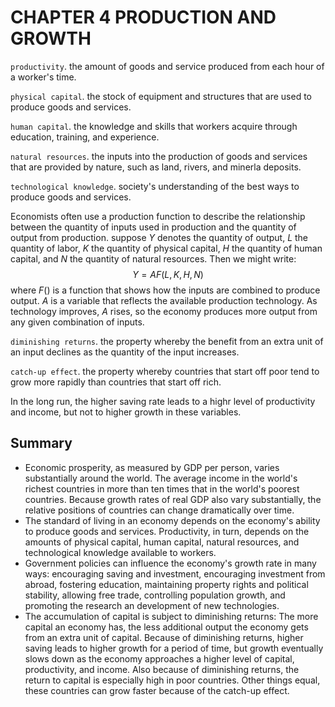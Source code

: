 # CHAPTER 4 PRODUCTION AND GROWTH



`productivity`. the amount of goods and service produced from each hour of a worker's time.

`physical capital`. the stock of equipment and structures that are used to produce goods and services.

`human capital`. the knowledge and skills that workers acquire through education, training, and experience.

`natural resources`. the inputs into the production of goods and services that are provided by nature, such as land, rivers, and minerla deposits.

`technological knowledge`. society's understanding of the best ways to produce goods and services.

Economists often use a production function to describe the relationship between the quantity of inputs used in production and the quantity of output from production. suppose $Y$ denotes the quantity of output, $L$ the quantity of labor, $K$ the quantity of physical capital, $H$ the quantity of human capital, and $N$ the quantity of natural resources. Then we might write:
$$
Y = AF(L, K, H, N)
$$
where $F()$ is a function that shows how the inputs are combined to produce output. $A$ is a variable that reflects the available production technology. As technology improves, $A$ rises, so the economy produces more output from any given combination of inputs.

`diminishing returns`. the property whereby the benefit from an extra unit of an input declines as the quantity of the input increases.

`catch-up effect`. the property whereby countries that start off poor tend to grow more rapidly than countries that start off rich.

In the long run, the higher saving rate leads to a highr level of productivity and income, but not to higher growth in these variables.



## Summary

- Economic prosperity, as measured by GDP per person, varies substantially around the world. The average income in the world's richest countries in more than ten times that in the world's poorest countries. Because growth rates of real GDP also vary substantially, the relative positions of countries can change dramatically over time.
- The standard of living in an economy depends on the economy's ability to produce goods and services. Productivity, in turn, depends on the amounts of physical capital, human capital, natural resources, and technological knowledge available to workers.
- Government policies can influence the economy's growth rate in many ways: encouraging saving and investment, encouraging investment from abroad, fostering education, maintaining property rights and political stability, allowing free trade, controlling population growth, and promoting the research an development of new technologies.
- The accumulation of capital is subject to diminishing returns: The more capital an economy has, the less additional output the economy gets from an extra unit of capital. Because of diminishing returns, higher saving leads to higher growth for a period of time, but growth eventually slows down as the economy approaches a higher level of capital, productivity, and income. Also because of diminishing returns, the return to capital is especially high in poor countries. Other things equal, these countries can grow faster because of the catch-up effect.
